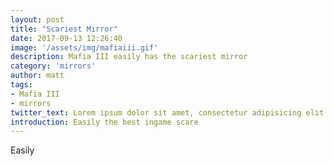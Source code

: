 ```yaml
---
layout: post
title: "Scariest Mirror"
date: 2017-09-13 12:26:40
image: '/assets/img/mafiaiii.gif'
description: Mafia III easily has the scariest mirror
category: 'mirrors'
author: matt
tags:
- Mafia III
- mirrors
twitter_text: Lorem ipsum dolor sit amet, consectetur adipisicing elit.
introduction: Easily the best ingame scare
---
```


Easily
